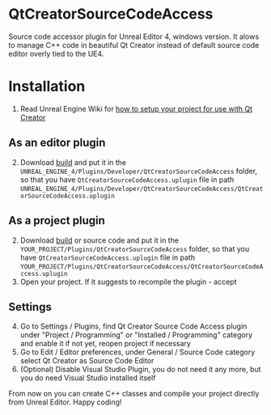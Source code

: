 # QtCreatorSourceCodeAccess
Source code accessor plugin for Unreal Editor 4, windows version. It alows to manage C++ code in beautiful Qt Creator instead of default source code editor overly tied to the UE4.

# Installation

1. Read Unreal Engine Wiki for [how to setup your project for use with Qt Creator](https://wiki.unrealengine.com/Using_QtCreator_With_UnrealEngine4)

## As an editor plugin
2. Download [build](https://github.com/xBazilio/UE4_Win_QtCreatorSourceCodeAccess/releases/download/2.0/QtCreatorSourceCodeAccess.zip) and put it in the `UNREAL_ENGINE_4/Plugins/Developer/QtCreatorSourceCodeAccess` folder, so that you have `QtCreatorSourceCodeAccess.uplugin` file in path `UNREAL_ENGINE_4/Plugins/Developer/QtCreatorSourceCodeAccess/QtCreatorSourceCodeAccess.uplugin`

## As a project plugin

2. Download [build](https://github.com/xBazilio/UE4_Win_QtCreatorSourceCodeAccess/releases/download/2.0/QtCreatorSourceCodeAccess.zip) or source code and put it in the `YOUR_PROJECT/Plugins/QtCreatorSourceCodeAccess` folder, so that you have `QtCreatorSourceCodeAccess.uplugin` file in path `YOUR_PROJECT/Plugins/QtCreatorSourceCodeAccess/QtCreatorSourceCodeAccess.uplugin`
3. Open your project. If it suggests to recompile the plugin - accept

## Settings

4. Go to Settings / Plugins, find Qt Creator Source Code Access plugin under "Project / Programming" or "Installed / Programming" category and enable it if not yet, reopen project if necessary
5. Go to Edit / Editor preferences, under General / Source Code category select Qt Creator as Source Code Editor
6. (Optional) Disable Visual Studio Plugin, you do not need it any more, but you do need Visual Studio installed itself

From now on you can create C++ classes and compile your project directly from Unreal Editor. Happy coding!
